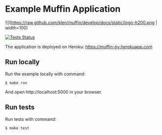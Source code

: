 # Example Muffin Application

![](https://raw.github.com/klen/muffin/develop/docs/static/logo-h200.png | width=100)

[![Tests Status](https://github.com/klen/muffin-example/workflows/tests/badge.svg)](https://github.com/klen/muffin-example/actions)

The application is deployed on Heroku: https://muffin-py.herokuapp.com

## Run locally

Run the example locally with command:

    $ make run

And open http://localhost:5000 in your browser.

## Run tests

Run tests with command:

    $ make test
